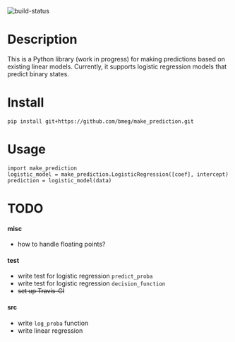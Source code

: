 ![build-status](https://travis-ci.org/bmeg/make_prediction.svg)
# Description
This is a Python library (work in progress) for making predictions based on existing linear models. Currently, it supports logistic regression models that predict binary states.

# Install
`pip install git+https://github.com/bmeg/make_prediction.git`

# Usage
```
import make_prediction
logistic_model = make_prediction.LogisticRegression([coef], intercept)
prediction = logistic_model(data)
```
# TODO
#### misc
- how to handle floating points?

#### test
- write test for logistic regression `predict_proba`
- write test for logistic regression `decision_function`
- ~~set up Travis-CI~~

#### src
- write `log_proba` function
- write linear regression
